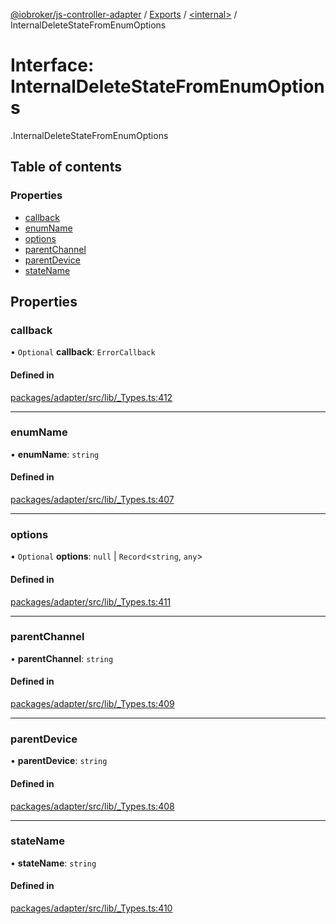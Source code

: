 [@iobroker/js-controller-adapter](../README.md) / [Exports](../modules.md) / [<internal\>](../modules/internal_.md) / InternalDeleteStateFromEnumOptions

# Interface: InternalDeleteStateFromEnumOptions

[<internal>](../modules/internal_.md).InternalDeleteStateFromEnumOptions

## Table of contents

### Properties

- [callback](internal_.InternalDeleteStateFromEnumOptions.md#callback)
- [enumName](internal_.InternalDeleteStateFromEnumOptions.md#enumname)
- [options](internal_.InternalDeleteStateFromEnumOptions.md#options)
- [parentChannel](internal_.InternalDeleteStateFromEnumOptions.md#parentchannel)
- [parentDevice](internal_.InternalDeleteStateFromEnumOptions.md#parentdevice)
- [stateName](internal_.InternalDeleteStateFromEnumOptions.md#statename)

## Properties

### callback

• `Optional` **callback**: `ErrorCallback`

#### Defined in

[packages/adapter/src/lib/_Types.ts:412](https://github.com/ioBroker/ioBroker.js-controller/blob/8243bedf/packages/adapter/src/lib/_Types.ts#L412)

___

### enumName

• **enumName**: `string`

#### Defined in

[packages/adapter/src/lib/_Types.ts:407](https://github.com/ioBroker/ioBroker.js-controller/blob/8243bedf/packages/adapter/src/lib/_Types.ts#L407)

___

### options

• `Optional` **options**: ``null`` \| `Record`<`string`, `any`\>

#### Defined in

[packages/adapter/src/lib/_Types.ts:411](https://github.com/ioBroker/ioBroker.js-controller/blob/8243bedf/packages/adapter/src/lib/_Types.ts#L411)

___

### parentChannel

• **parentChannel**: `string`

#### Defined in

[packages/adapter/src/lib/_Types.ts:409](https://github.com/ioBroker/ioBroker.js-controller/blob/8243bedf/packages/adapter/src/lib/_Types.ts#L409)

___

### parentDevice

• **parentDevice**: `string`

#### Defined in

[packages/adapter/src/lib/_Types.ts:408](https://github.com/ioBroker/ioBroker.js-controller/blob/8243bedf/packages/adapter/src/lib/_Types.ts#L408)

___

### stateName

• **stateName**: `string`

#### Defined in

[packages/adapter/src/lib/_Types.ts:410](https://github.com/ioBroker/ioBroker.js-controller/blob/8243bedf/packages/adapter/src/lib/_Types.ts#L410)
